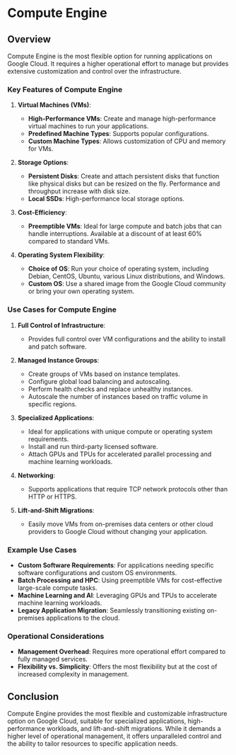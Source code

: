 # Compute Engine

## Overview
Compute Engine is the most flexible option for running applications on Google Cloud. It requires a higher operational effort to manage but provides extensive customization and control over the infrastructure.

### Key Features of Compute Engine

1. **Virtual Machines (VMs)**:
   - **High-Performance VMs**: Create and manage high-performance virtual machines to run your applications.
   - **Predefined Machine Types**: Supports popular configurations.
   - **Custom Machine Types**: Allows customization of CPU and memory for VMs.

2. **Storage Options**:
   - **Persistent Disks**: Create and attach persistent disks that function like physical disks but can be resized on the fly. Performance and throughput increase with disk size.
   - **Local SSDs**: High-performance local storage options.

3. **Cost-Efficiency**:
   - **Preemptible VMs**: Ideal for large compute and batch jobs that can handle interruptions. Available at a discount of at least 60% compared to standard VMs.

4. **Operating System Flexibility**:
   - **Choice of OS**: Run your choice of operating system, including Debian, CentOS, Ubuntu, various Linux distributions, and Windows.
   - **Custom OS**: Use a shared image from the Google Cloud community or bring your own operating system.

### Use Cases for Compute Engine
1. **Full Control of Infrastructure**:
   - Provides full control over VM configurations and the ability to install and patch software.

2. **Managed Instance Groups**:
   - Create groups of VMs based on instance templates.
   - Configure global load balancing and autoscaling.
   - Perform health checks and replace unhealthy instances.
   - Autoscale the number of instances based on traffic volume in specific regions.

3. **Specialized Applications**:
   - Ideal for applications with unique compute or operating system requirements.
   - Install and run third-party licensed software.
   - Attach GPUs and TPUs for accelerated parallel processing and machine learning workloads.

4. **Networking**:
   - Supports applications that require TCP network protocols other than HTTP or HTTPS.

5. **Lift-and-Shift Migrations**:
   - Easily move VMs from on-premises data centers or other cloud providers to Google Cloud without changing your application.

### Example Use Cases
- **Custom Software Requirements**: For applications needing specific software configurations and custom OS environments.
- **Batch Processing and HPC**: Using preemptible VMs for cost-effective large-scale compute tasks.
- **Machine Learning and AI**: Leveraging GPUs and TPUs to accelerate machine learning workloads.
- **Legacy Application Migration**: Seamlessly transitioning existing on-premises applications to the cloud.

### Operational Considerations
- **Management Overhead**: Requires more operational effort compared to fully managed services.
- **Flexibility vs. Simplicity**: Offers the most flexibility but at the cost of increased complexity in management.

## Conclusion
Compute Engine provides the most flexible and customizable infrastructure option on Google Cloud, suitable for specialized applications, high-performance workloads, and lift-and-shift migrations. While it demands a higher level of operational management, it offers unparalleled control and the ability to tailor resources to specific application needs.